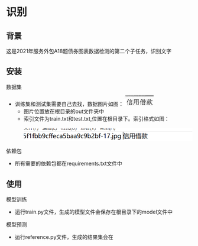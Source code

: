 识别
=
背景
--
这是2021年服务外包A18题债券图表数据检测的第二个子任务，识别文字

安装
--
数据集
* 训练集和测试集需要自己去找，数据图片如图：![image](./imageforreadme/数据集图片.jpg)
  * 图片位置放在根目录的out文件夹中
  * 索引文件为train.txt和test.txt,位置在根目录下。索引格式如图：<br><br>
![image](./imageforreadme/索引格式.png)<br>

依赖包
* 所有需要的依赖包都在requirements.txt文件中

使用
--
模型训练
* 运行train.py文件，生成的模型文件会保存在根目录下的model文件中

模型预测
* 运行reference.py文件，生成的结果集会在




